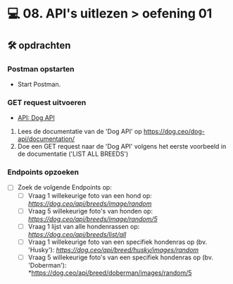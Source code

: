 # 💻 08. API's uitlezen > oefening 01

## 🛠️ opdrachten

### Postman opstarten

- Start Postman.

### GET request uitvoeren

- [API: Dog API](https://dog.ceo/dog-api/)

1.  Lees de documentatie van de 'Dog API' op https://dog.ceo/dog-api/documentation/
2.  Doe een GET request naar de 'Dog API' volgens het eerste voorbeeld in de documentatie ('LIST ALL BREEDS')

### Endpoints opzoeken

- [ ] Zoek de volgende Endpoints op:
  - [ ] Vraag 1 willekeurige foto van een hond op: *https://dog.ceo/api/breeds/image/random*
  - [ ] Vraag 5 willekeurige foto's van honden op: *https://dog.ceo/api/breeds/image/random/5*
  - [ ] Vraag 1 lijst van alle hondenrassen op: *https://dog.ceo/api/breeds/list/all*
  - [ ] Vraag 1 willekeurige foto van een specifiek hondenras op (bv. 'Husky'): *https://dog.ceo/api/breed/husky/images/random*
  - [ ] Vraag 5 willekeurige foto's van een specifiek hondenras op (bv. 'Doberman'): \*https://dog.ceo/api/breed/doberman/images/random/5

